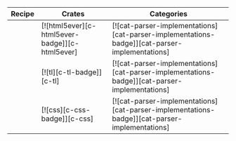 | Recipe | Crates | Categories |
|--------|--------|------------|
|  | [![html5ever][c-html5ever-badge]][c-html5ever] | [![cat-parser-implementations][cat-parser-implementations-badge]][cat-parser-implementations] |
|  | [![tl][c-tl-badge]][c-tl] | [![cat-parser-implementations][cat-parser-implementations-badge]][cat-parser-implementations] |
|  | [![css][c-css-badge]][c-css] | [![cat-parser-implementations][cat-parser-implementations-badge]][cat-parser-implementations] |
